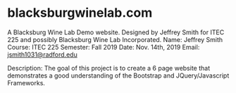# blacksburgwinelab.com
A Blacksburg Wine Lab Demo website. Designed by Jeffrey Smith for ITEC 225 and possibly Blacksburg Wine Lab Incorporated.
Name:       Jeffrey Smith
Course:     ITEC 225 
Semester:   Fall 2019 
Date:       Nov. 14th, 2019
Email:      jsmith1031@radford.edu

Description: The goal of this project is to create a 6 page website that demonstrates a good understanding
            of the Bootstrap and JQuery/Javascript Frameworks.